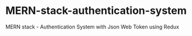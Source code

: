 # MERN-stack-authentication-system
MERN stack - Authentication System with Json Web Token using Redux 
